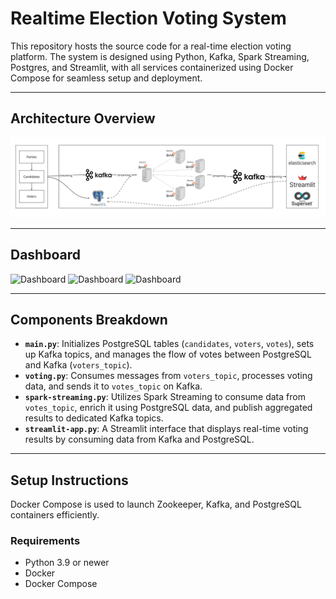 # Realtime Election Voting System

This repository hosts the source code for a real-time election voting platform. The system is designed using Python, Kafka, Spark Streaming, Postgres, and Streamlit, with all services containerized using Docker Compose for seamless setup and deployment.

---

## Architecture Overview
![System Architecture](images/system_architecture.jpg)

---

## Dashboard
![Dashboard](images/dashboard1)
![Dashboard](images/dashboard2)
![Dashboard](images/dashboard3)

---

## Components Breakdown

- **`main.py`**: Initializes PostgreSQL tables (`candidates`, `voters`, `votes`), sets up Kafka topics, and manages the flow of votes between PostgreSQL and Kafka (`voters_topic`).
- **`voting.py`**: Consumes messages from `voters_topic`, processes voting data, and sends it to `votes_topic` on Kafka.
- **`spark-streaming.py`**: Utilizes Spark Streaming to consume data from `votes_topic`, enrich it using PostgreSQL data, and publish aggregated results to dedicated Kafka topics.
- **`streamlit-app.py`**: A Streamlit interface that displays real-time voting results by consuming data from Kafka and PostgreSQL.

---

## Setup Instructions

Docker Compose is used to launch Zookeeper, Kafka, and PostgreSQL containers efficiently.

### Requirements

- Python 3.9 or newer
- Docker
- Docker Compose


